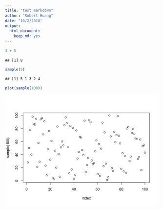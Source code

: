 ```yaml
---
title: "test markdown"
author: "Robert Huang"
date: "10/2/2018"
output: 
  html_document: 
    keep_md: yes
---
```



```r
3 + 5
```

```
## [1] 8
```

```r
sample(5)
```

```
## [1] 5 1 3 2 4
```


```r
plot(sample(100))
```

![](test_markdown_files/figure-html/unnamed-chunk-2-1.png)<!-- -->

